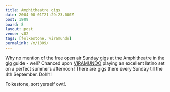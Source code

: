```yaml
---
title: Amphitheatre gigs
date: 2004-08-01T21:29:23.000Z
post: 1809
board: 8
layout: post
venue: v82
tags: [folkestone, viramundo]
permalink: /m/1809/
---
```

Why no mention of the free open air Sunday gigs at the Amphitheatre in the gig guide - well? Chanced upon <a href="/wiki/viramundo">VIRAMUNDO</a> playing an excellent latino set on a perfect summers afternoon! There are gigs there every Sunday till the 4th September. Dohh! 

Folkestone, sort yerself owt!.
